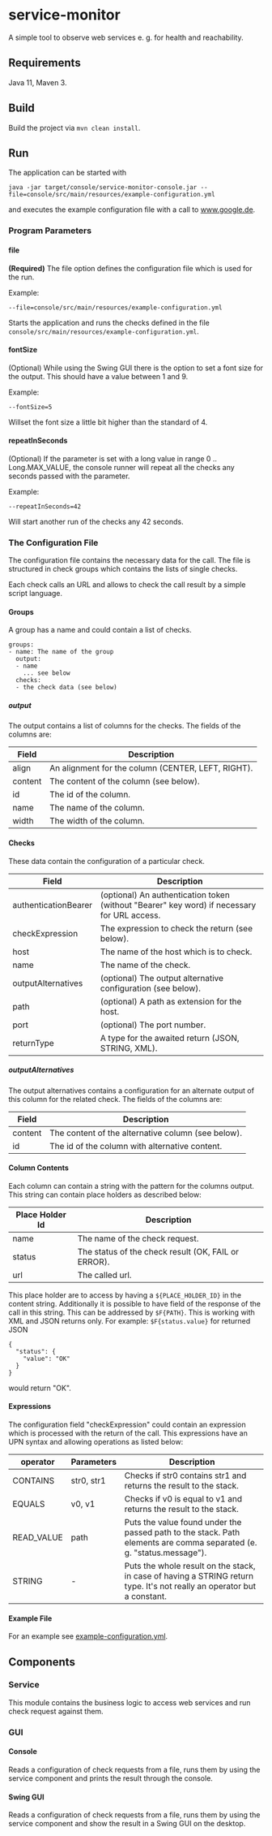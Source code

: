 # service-monitor

A simple tool to observe web services e. g. for health and reachability.


## Requirements

Java 11, Maven 3.


## Build

Build the project via `mvn clean install`.


## Run

The application can be started with

`java -jar target/console/service-monitor-console.jar --file=console/src/main/resources/example-configuration.yml`

and executes the example configuration file with a call to www.google.de.


### Program Parameters

#### file

**(Required)** The file option defines the configuration file which is used for the run.

Example:

`--file=console/src/main/resources/example-configuration.yml`

Starts the application and runs the checks defined in the file `console/src/main/resources/example-configuration.yml`.

#### fontSize

(Optional) While using the Swing GUI there is the option to set a font size for the output. This should have a value 
between 1 and 9.

Example:

`--fontSize=5`

Willset the font size a little bit higher than the standard of 4.


#### repeatInSeconds

(Optional) If the parameter is set with a long value in range 0 .. Long.MAX_VALUE, the console runner will repeat all 
the checks any seconds passed with the parameter.

Example:

`--repeatInSeconds=42`

Will start another run of the checks any 42 seconds.


### The Configuration File

The configuration file contains the necessary data for the call. The file is structured in check groups which contains
the lists of single checks.

Each check calls an URL and allows to check the call result by a simple script language.

#### Groups

A group has a name and could contain a list of checks. 

```
groups:
- name: The name of the group
  output:
  - name
    ... see below
  checks:
  - the check data (see below)
```

##### output

The output contains a list of columns for the checks. The fields of the columns are:

| Field           | Description                                        |
| --------------- | -------------------------------------------------- |
| align           | An alignment for the column (CENTER, LEFT, RIGHT). |
| content         | The content of the column (see below).             |
| id              | The id of the column.                              |
| name            | The name of the column.                            |
| width           | The width of the column.                           |

#### Checks

These data contain the configuration of a particular check.

| Field                | Description                                                  |
| -------------------- | ------------------------------------------------------------ |
| authenticationBearer | (optional) An authentication token (without "Bearer" key word) if necessary for URL access. |
| checkExpression      | The expression to check the return (see below).              |
| host                 | The name of the host which is to check.                      |
| name                 | The name of the check.                                       |
| outputAlternatives   | (optional) The output alternative configuration (see below). |
| path                 | (optional) A path as extension for the host.                 |
| port                 | (optional) The port number.                                  |
| returnType           | A type for the awaited return (JSON, STRING, XML).           |

##### outputAlternatives

The output alternatives contains a configuration for an alternate output of this column for the related check. The 
fields of the columns are:

| Field           | Description                                        |
| --------------- | -------------------------------------------------- |
| content         | The content of the alternative column (see below). |
| id              | The id of the column with alternative content.     |

#### Column Contents

Each column can contain a string with the pattern for the columns output. This string can contain place holders as
described below:

| Place Holder Id | Description                                         |
| --------------- | --------------------------------------------------- |
| name            | The name of the check request.                      |
| status          | The status of the check result (OK, FAIL or ERROR). |
| url             | The called url.                                     |

This place holder are to access by having a `${PLACE_HOLDER_ID}` in the content string. Additionally it is possible to 
have field of the response of the call in this string. This can be addressed by `$F{PATH}`. This is working with XML 
and JSON returns only. For example: `$F{status.value}` for returned JSON

```
{
  "status": {
    "value": "OK"
  }
}
```

would return "OK".


#### Expressions

The configuration field "checkExpression" could contain an expression which is processed with the return of the call.
This expressions have an UPN syntax and allowing operations as listed below:

| operator        | Parameters      | Description                                         |
| --------------- | --------------- | --------------------------------------------------- |
| CONTAINS        | str0, str1      | Checks if str0 contains str1 and returns the result to the stack. |
| EQUALS          | v0, v1          | Checks if v0 is equal to v1 and returns the result to the stack. |
| READ_VALUE      | path            | Puts the value found under the passed path to the stack. Path elements are comma separated (e. g. "status.message"). |
| STRING          | -               | Puts the whole result on the stack, in case of having a STRING return type. It's not really an operator but a constant. |


#### Example File

For an example see [example-configuration.yml](console/src/main/resources/example-configuration.yml).


## Components

### Service

This module contains the business logic to access web services and run check request against them.

### GUI

#### Console

Reads a configuration of check requests from a file, runs them by using the service component and prints the result
through the console.

#### Swing GUI

Reads a configuration of check requests from a file, runs them by using the service component and show the result
in a Swing GUI on the desktop.

